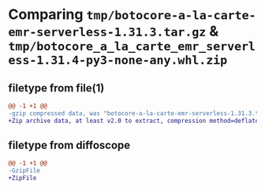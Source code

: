 # Comparing `tmp/botocore-a-la-carte-emr-serverless-1.31.3.tar.gz` & `tmp/botocore_a_la_carte_emr_serverless-1.31.4-py3-none-any.whl.zip`

## filetype from file(1)

```diff
@@ -1 +1 @@
-gzip compressed data, was "botocore-a-la-carte-emr-serverless-1.31.3.tar", last modified: Fri Jul 14 01:46:15 2023, max compression
+Zip archive data, at least v2.0 to extract, compression method=deflate
```

## filetype from diffoscope

```diff
@@ -1 +1 @@
-GzipFile
+ZipFile
```

